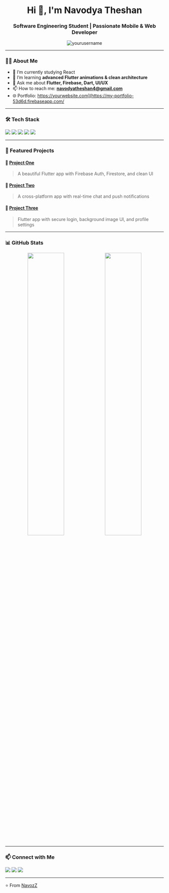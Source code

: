 <h1 align="center">Hi 👋, I'm Navodya Theshan</h1>
<h3 align="center">Software Engineering Student | Passionate Mobile & Web Developer</h3>

<p align="center">
  <img src="https://komarev.com/ghpvc/?username=yourusername&label=Profile%20views&color=0e75b6&style=flat" alt="yourusername" />
</p>

---

### 👨‍💻 About Me

- 🔭 I’m currently studying React
- 🌱 I’m learning **advanced Flutter animations & clean architecture**
- 💬 Ask me about **Flutter, Firebase, Dart, UI/UX**
- 📫 How to reach me: **[navodyatheshan4@gmail.com](mailto:your.email@example.com)**
- 🌐 Portfolio: https://yourwebsite.com](https://my-portfolio-53d6d.firebaseapp.com/

---

### 🛠️ Tech Stack

<p>
  <img src="https://img.shields.io/badge/Dart-0175C2?style=for-the-badge&logo=dart&logoColor=white"/>
  <img src="https://img.shields.io/badge/Flutter-02569B?style=for-the-badge&logo=flutter&logoColor=white"/>
  <img src="https://img.shields.io/badge/Firebase-FFCA28?style=for-the-badge&logo=firebase&logoColor=black"/>
  <img src="https://img.shields.io/badge/Git-181717?style=for-the-badge&logo=git&logoColor=white"/>
  <img src="https://img.shields.io/badge/VS%20Code-007ACC?style=for-the-badge&logo=visual-studio-code&logoColor=white"/>
</p>

---

### 📂 Featured Projects

#### 🚀 [Project One](https://github.com/yourusername/project-one)
> A beautiful Flutter app with Firebase Auth, Firestore, and clean UI

#### 📱 [Project Two](https://github.com/yourusername/project-two)
> A cross-platform app with real-time chat and push notifications

#### 🔐 [Project Three](https://github.com/yourusername/project-three)
> Flutter app with secure login, background image UI, and profile settings

---

### 📊 GitHub Stats

<p align="center">
  <img src="https://github-readme-stats.vercel.app/api?username=NavozZ&show_icons=true&theme=radical" width="48%"/>
  <img src="https://github-readme-streak-stats.herokuapp.com/?user=NavozZ&theme=radical" width="48%"/>
</p>

---

### 📫 Connect with Me

<p>
  <a href="https://www.linkedin.com/in/navodya-theshan-9a7397171/" target="_blank"><img src="https://img.shields.io/badge/LinkedIn-blue?style=for-the-badge&logo=linkedin"/></a>
  <a href="https://twitter.com/yourtwitter" target="_blank"><img src="https://img.shields.io/badge/Twitter-1DA1F2?style=for-the-badge&logo=twitter&logoColor=white"/></a>
  <a href="mailto:navodyatheshan4@gmail.com"><img src="https://img.shields.io/badge/Email-D14836?style=for-the-badge&logo=gmail&logoColor=white"/></a>
</p>

---

⭐️ From [NavozZ](https://github.com/NavozZ)
